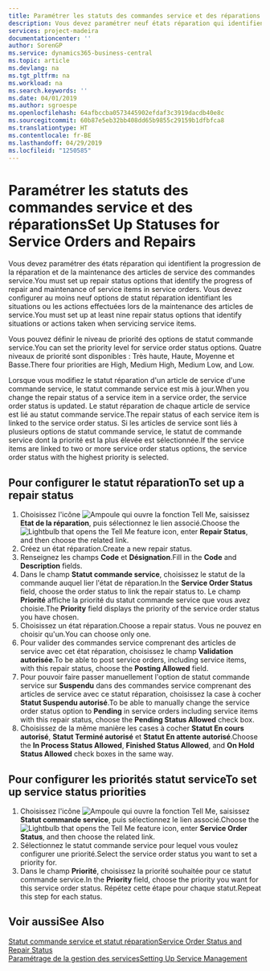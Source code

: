 ```yaml
---
title: Paramétrer les statuts des commandes service et des réparations | Microsoft Docs
description: Vous devez paramétrer neuf états réparation qui identifient la progression de la réparation et de la maintenance des articles de service des commandes service.
services: project-madeira
documentationcenter: ''
author: SorenGP
ms.service: dynamics365-business-central
ms.topic: article
ms.devlang: na
ms.tgt_pltfrm: na
ms.workload: na
ms.search.keywords: ''
ms.date: 04/01/2019
ms.author: sgroespe
ms.openlocfilehash: 64afbccba0573445902efdaf3c3919dacdb40e8c
ms.sourcegitcommit: 60b87e5eb32bb408dd65b9855c29159b1dfbfca8
ms.translationtype: HT
ms.contentlocale: fr-BE
ms.lasthandoff: 04/29/2019
ms.locfileid: "1250585"
---
```

# <a name="set-up-statuses-for-service-orders-and-repairs"></a><span data-ttu-id="683a2-103">Paramétrer les statuts des commandes service et des réparations</span><span class="sxs-lookup"><span data-stu-id="683a2-103">Set Up Statuses for Service Orders and Repairs</span></span>
<span data-ttu-id="683a2-104">Vous devez paramétrer des états réparation qui identifient la progression de la réparation et de la maintenance des articles de service des commandes service.</span><span class="sxs-lookup"><span data-stu-id="683a2-104">You must set up repair status options that identify the progress of repair and maintenance of service items in service orders.</span></span> <span data-ttu-id="683a2-105">Vous devez configurer au moins neuf options de statut réparation identifiant les situations ou les actions effectuées lors de la maintenance des articles de service.</span><span class="sxs-lookup"><span data-stu-id="683a2-105">You must set up at least nine repair status options that identify situations or actions taken when servicing service items.</span></span>  

<span data-ttu-id="683a2-106">Vous pouvez définir le niveau de priorité des options de statut commande service.</span><span class="sxs-lookup"><span data-stu-id="683a2-106">You can set the priority level for service order status options.</span></span> <span data-ttu-id="683a2-107">Quatre niveaux de priorité sont disponibles : Très haute, Haute, Moyenne et Basse.</span><span class="sxs-lookup"><span data-stu-id="683a2-107">There four priorities are High, Medium High, Medium Low, and Low.</span></span>  

<span data-ttu-id="683a2-108">Lorsque vous modifiez le statut réparation d'un article de service d'une commande service, le statut commande service est mis à jour.</span><span class="sxs-lookup"><span data-stu-id="683a2-108">When you change the repair status of a service item in a service order, the service order status is updated.</span></span> <span data-ttu-id="683a2-109">Le statut réparation de chaque article de service est lié au statut commande service.</span><span class="sxs-lookup"><span data-stu-id="683a2-109">The repair status of each service item is linked to the service order status.</span></span> <span data-ttu-id="683a2-110">Si les articles de service sont liés à plusieurs options de statut commande service, le statut de commande service dont la priorité est la plus élevée est sélectionnée.</span><span class="sxs-lookup"><span data-stu-id="683a2-110">If the service items are linked to two or more service order status options, the service order status with the highest priority is selected.</span></span>  

## <a name="to-set-up-a-repair-status"></a><span data-ttu-id="683a2-111">Pour configurer le statut réparation</span><span class="sxs-lookup"><span data-stu-id="683a2-111">To set up a repair status</span></span>  
1. <span data-ttu-id="683a2-112">Choisissez l'icône ![Ampoule qui ouvre la fonction Tell Me](media/ui-search/search_small.png "Dites-moi ce que vous voulez faire"), saisissez **Etat de la réparation**, puis sélectionnez le lien associé.</span><span class="sxs-lookup"><span data-stu-id="683a2-112">Choose the ![Lightbulb that opens the Tell Me feature](media/ui-search/search_small.png "Tell me what you want to do") icon, enter **Repair Status**, and then choose the related link.</span></span>
2. <span data-ttu-id="683a2-113">Créez un état réparation.</span><span class="sxs-lookup"><span data-stu-id="683a2-113">Create a new repair status.</span></span>  
3. <span data-ttu-id="683a2-114">Renseignez les champs **Code** et **Désignation**.</span><span class="sxs-lookup"><span data-stu-id="683a2-114">Fill in the **Code** and **Description** fields.</span></span>  
4. <span data-ttu-id="683a2-115">Dans le champ **Statut commande service**, choisissez le statut de la commande auquel lier l'état de réparation.</span><span class="sxs-lookup"><span data-stu-id="683a2-115">In the **Service Order Status** field, choose the order status to link the repair status to.</span></span> <span data-ttu-id="683a2-116">Le champ **Priorité** affiche la priorité du statut commande service que vous avez choisie.</span><span class="sxs-lookup"><span data-stu-id="683a2-116">The **Priority** field displays the priority of the service order status you have chosen.</span></span>  
5. <span data-ttu-id="683a2-117">Choisissez un état réparation.</span><span class="sxs-lookup"><span data-stu-id="683a2-117">Choose a repair status.</span></span> <span data-ttu-id="683a2-118">Vous ne pouvez en choisir qu'un.</span><span class="sxs-lookup"><span data-stu-id="683a2-118">You can choose only one.</span></span>  
6. <span data-ttu-id="683a2-119">Pour valider des commandes service comprenant des articles de service avec cet état réparation, choisissez le champ **Validation autorisée**.</span><span class="sxs-lookup"><span data-stu-id="683a2-119">To be able to post service orders, including service items, with this repair status, choose the **Posting Allowed** field.</span></span>  
7. <span data-ttu-id="683a2-120">Pour pouvoir faire passer manuellement l'option de statut commande service sur **Suspendu** dans des commandes service comprenant des articles de service avec ce statut réparation, choisissez la case à cocher **Statut Suspendu autorisé**.</span><span class="sxs-lookup"><span data-stu-id="683a2-120">To be able to manually change the service order status option to **Pending** in service orders including service items with this repair status, choose the **Pending Status Allowed** check box.</span></span>  
8. <span data-ttu-id="683a2-121">Choisissez de la même manière les cases à cocher **Statut En cours autorisé**, **Statut Terminé autorisé** et **Statut En attente autorisé**.</span><span class="sxs-lookup"><span data-stu-id="683a2-121">Choose the **In Process Status Allowed**, **Finished Status Allowed**, and **On Hold Status Allowed** check boxes in the same way.</span></span>
  
## <a name="to-set-up-service-status-priorities"></a><span data-ttu-id="683a2-122">Pour configurer les priorités statut service</span><span class="sxs-lookup"><span data-stu-id="683a2-122">To set up service status priorities</span></span>  
1. <span data-ttu-id="683a2-123">Choisissez l'icône ![Ampoule qui ouvre la fonction Tell Me](media/ui-search/search_small.png "Dites-moi ce que vous voulez faire"), saisissez **Statut commande service**, puis sélectionnez le lien associé.</span><span class="sxs-lookup"><span data-stu-id="683a2-123">Choose the ![Lightbulb that opens the Tell Me feature](media/ui-search/search_small.png "Tell me what you want to do") icon, enter **Service Order Status**, and then choose the related link.</span></span>  
2. <span data-ttu-id="683a2-124">Sélectionnez le statut commande service pour lequel vous voulez configurer une priorité.</span><span class="sxs-lookup"><span data-stu-id="683a2-124">Select the service order status you want to set a priority for.</span></span>  
3. <span data-ttu-id="683a2-125">Dans le champ **Priorité**, choisissez la priorité souhaitée pour ce statut commande service.</span><span class="sxs-lookup"><span data-stu-id="683a2-125">In the **Priority** field, choose the priority you want for this service order status.</span></span> <span data-ttu-id="683a2-126">Répétez cette étape pour chaque statut.</span><span class="sxs-lookup"><span data-stu-id="683a2-126">Repeat this step for each status.</span></span>  

## <a name="see-also"></a><span data-ttu-id="683a2-127">Voir aussi</span><span class="sxs-lookup"><span data-stu-id="683a2-127">See Also</span></span>  
[<span data-ttu-id="683a2-128">Statut commande service et statut réparation</span><span class="sxs-lookup"><span data-stu-id="683a2-128">Service Order Status and Repair Status</span></span>](service-service-order-status-and-repair-status.md)  
[<span data-ttu-id="683a2-129">Paramétrage de la gestion des services</span><span class="sxs-lookup"><span data-stu-id="683a2-129">Setting Up Service Management</span></span>](service-setup-service.md)  

